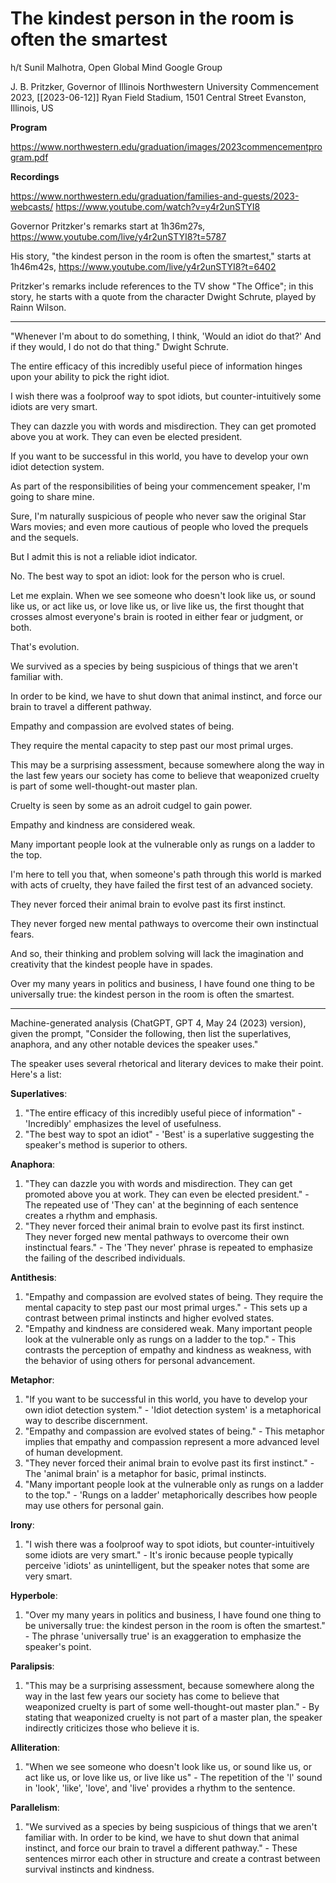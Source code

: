 # The kindest person in the room is often the smartest

h/t Sunil Malhotra, Open Global Mind Google Group

J. B. Pritzker, Governor of Illinois
Northwestern University Commencement 2023, [[2023-06-12]]
Ryan Field Stadium, 1501 Central Street
Evanston, Illinois, US

**Program**

https://www.northwestern.edu/graduation/images/2023commencementprogram.pdf

**Recordings**

https://www.northwestern.edu/graduation/families-and-guests/2023-webcasts/
https://www.youtube.com/watch?v=y4r2unSTYI8

Governor Pritzker's remarks start at 1h36m27s, https://www.youtube.com/live/y4r2unSTYI8?t=5787

His story, "the kindest person in the room is often the smartest," starts at 1h46m42s, https://www.youtube.com/live/y4r2unSTYI8?t=6402

Pritzker's remarks include references to the TV show "The Office"; in this story, he starts with a quote from the character Dwight Schrute, played by Rainn Wilson.

---

"Whenever I'm about to do something, I think, 'Would an idiot do that?' And if they would, I do not do that thing." Dwight Schrute.

The entire efficacy of this incredibly useful piece of information hinges upon your ability to pick the right idiot.

I wish there was a foolproof way to spot idiots, but counter-intuitively some idiots are very smart.

They can dazzle you with words and misdirection. They can get promoted above you at work. They can even be elected president.

If you want to be successful in this world, you have to develop your own idiot detection system.

As part of the responsibilities of being your commencement speaker, I'm going to share mine.

Sure, I'm naturally suspicious of people who never saw the original Star Wars movies; and even more cautious of people who loved the prequels and the sequels.

But I admit this is not a reliable idiot indicator.

No. The best way to spot an idiot: look for the person who is cruel.

Let me explain. When we see someone who doesn't look like us, or sound like us, or act like us, or love like us, or live like us, the first thought that crosses almost everyone's brain is rooted in either fear or judgment, or both.

That's evolution.

We survived as a species by being suspicious of things that we aren't familiar with.

In order to be kind, we have to shut down that animal instinct, and force our brain to travel a different pathway.

Empathy and compassion are evolved states of being.

They require the mental capacity to step past our most primal urges.

This may be a surprising assessment, because somewhere along the way in the last few years our society has come to believe that weaponized cruelty is part of some well-thought-out master plan.

Cruelty is seen by some as an adroit cudgel to gain power.

Empathy and kindness are considered weak.

Many important people look at the vulnerable only as rungs on a ladder to the top.

I'm here to tell you that, when someone's path through this world is marked with acts of cruelty, they have failed the first test of an advanced society.

They never forced their animal brain to evolve past its first instinct.

They never forged new mental pathways to overcome their own instinctual fears.

And so, their thinking and problem solving will lack the imagination and creativity that the kindest people have in spades.

Over my many years in politics and business, I have found one thing to be universally true: the kindest person in the room is often the smartest.

---

Machine-generated analysis (ChatGPT, GPT 4, May 24 (2023) version), given the prompt, "Consider the following, then list the superlatives, anaphora, and any other notable devices the speaker uses."

The speaker uses several rhetorical and literary devices to make their point. Here's a list:

**Superlatives**:
1. "The entire efficacy of this incredibly useful piece of information" - 'Incredibly' emphasizes the level of usefulness.
2. "The best way to spot an idiot" - 'Best' is a superlative suggesting the speaker's method is superior to others.

**Anaphora**:
1. "They can dazzle you with words and misdirection. They can get promoted above you at work. They can even be elected president." - The repeated use of 'They can' at the beginning of each sentence creates a rhythm and emphasis.
2. "They never forced their animal brain to evolve past its first instinct. They never forged new mental pathways to overcome their own instinctual fears." - The 'They never' phrase is repeated to emphasize the failing of the described individuals.

**Antithesis**:
1. "Empathy and compassion are evolved states of being. They require the mental capacity to step past our most primal urges." - This sets up a contrast between primal instincts and higher evolved states.
2. "Empathy and kindness are considered weak. Many important people look at the vulnerable only as rungs on a ladder to the top." - This contrasts the perception of empathy and kindness as weakness, with the behavior of using others for personal advancement.

**Metaphor**:
1. "If you want to be successful in this world, you have to develop your own idiot detection system." - 'Idiot detection system' is a metaphorical way to describe discernment.
2. "Empathy and compassion are evolved states of being." - This metaphor implies that empathy and compassion represent a more advanced level of human development.
3. "They never forced their animal brain to evolve past its first instinct." - The 'animal brain' is a metaphor for basic, primal instincts.
4. "Many important people look at the vulnerable only as rungs on a ladder to the top." - 'Rungs on a ladder' metaphorically describes how people may use others for personal gain.

**Irony**:
1. "I wish there was a foolproof way to spot idiots, but counter-intuitively some idiots are very smart." - It's ironic because people typically perceive 'idiots' as unintelligent, but the speaker notes that some are very smart.

**Hyperbole**:
1. "Over my many years in politics and business, I have found one thing to be universally true: the kindest person in the room is often the smartest." - The phrase 'universally true' is an exaggeration to emphasize the speaker's point.

**Paralipsis**:
1. "This may be a surprising assessment, because somewhere along the way in the last few years our society has come to believe that weaponized cruelty is part of some well-thought-out master plan." - By stating that weaponized cruelty is not part of a master plan, the speaker indirectly criticizes those who believe it is.

**Alliteration**:
1. "When we see someone who doesn't look like us, or sound like us, or act like us, or love like us, or live like us" - The repetition of the 'l' sound in 'look', 'like', 'love', and 'live' provides a rhythm to the sentence.

**Parallelism**:
1. "We survived as a species by being suspicious of things that we aren't familiar with. In order to be kind, we have to shut down that animal instinct, and force our brain to travel a different pathway." - These sentences mirror each other in structure and create a contrast between survival instincts and kindness.
